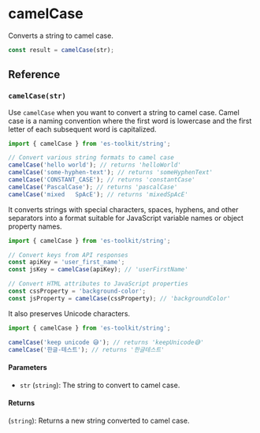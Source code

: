 # camelCase

Converts a string to camel case.

```typescript
const result = camelCase(str);
```

## Reference

### `camelCase(str)`

Use `camelCase` when you want to convert a string to camel case. Camel case is a naming convention where the first word is lowercase and the first letter of each subsequent word is capitalized.

```typescript
import { camelCase } from 'es-toolkit/string';

// Convert various string formats to camel case
camelCase('hello world'); // returns 'helloWorld'
camelCase('some-hyphen-text'); // returns 'someHyphenText'
camelCase('CONSTANT_CASE'); // returns 'constantCase'
camelCase('PascalCase'); // returns 'pascalCase'
camelCase('mixed   SpAcE'); // returns 'mixedSpAcE'
```

It converts strings with special characters, spaces, hyphens, and other separators into a format suitable for JavaScript variable names or object property names.

```typescript
import { camelCase } from 'es-toolkit/string';

// Convert keys from API responses
const apiKey = 'user_first_name';
const jsKey = camelCase(apiKey); // 'userFirstName'

// Convert HTML attributes to JavaScript properties
const cssProperty = 'background-color';
const jsProperty = camelCase(cssProperty); // 'backgroundColor'
```

It also preserves Unicode characters.

```typescript
import { camelCase } from 'es-toolkit/string';

camelCase('keep unicode 😅'); // returns 'keepUnicode😅'
camelCase('한글-테스트'); // returns '한글테스트'
```

#### Parameters

- `str` (`string`): The string to convert to camel case.

#### Returns

(`string`): Returns a new string converted to camel case.
